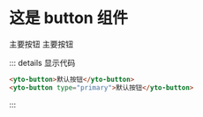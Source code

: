 # 这是 button 组件

<yto-button >主要按钮</yto-button>
<yto-button type="primary">主要按钮</yto-button>

::: details 显示代码

```html
<yto-button>默认按钮</yto-button>
<yto-button type="primary">默认按钮</yto-button>
```

:::
